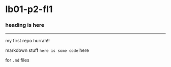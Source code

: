 # lb01-p2-fl1

### heading is here


---


my first repo hurrah!!

markdown stuff `here is some code` here

for `.md` files
